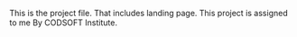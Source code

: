 This is the project file. That includes landing page. This project is assigned to me By CODSOFT Institute.
